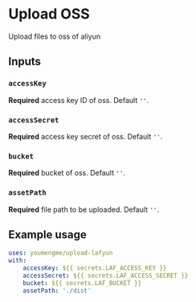 # Upload OSS

Upload files to oss of aliyun

## Inputs

### `accessKey`

**Required** access key ID of oss. Default `''`.

### `accessSecret`

**Required** access key secret of oss. Default `''`.

### `bucket`

**Required** bucket of oss. Default `''`.

### `assetPath`

**Required** file path to be uploaded. Default `''`.

## Example usage

```yaml
uses: youmengme/upload-lafyun
with:
    accessKey: ${{ secrets.LAF_ACCESS_KEY }}
    accessSecret: ${{ secrets.LAF_ACCESS_SECRET }}
    bucket: ${{ secrets.LAF_BUCKET }}
    assetPath: './dist'
```
